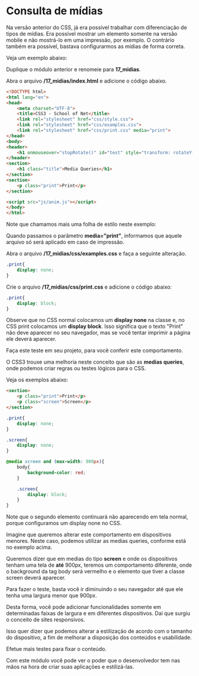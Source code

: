 # Consulta de mídias

Na versão anterior do CSS, já era possível trabalhar com diferenciação de tipos de mídias. Era possível mostrar um elemento somente na versão mobile e não mostrá-lo em uma impressão, por exemplo. O contrário também era possível, bastava configurarmos as mídias de forma correta.

Veja um exemplo abaixo:

Duplique o módulo anterior e renomeie para **17_midias**.

Abra o arquivo **/17_midias/index.html** e adicione o código abaixo.

```html
<!DOCTYPE html>
<html lang="en">
<head>
    <meta charset="UTF-8">
    <title>CSS3 - School of Net</title>
    <link rel="stylesheet" href="css/style.css">
    <link rel="stylesheet" href="css/examples.css">
    <link rel="stylesheet" href="css/print.css" media="print">
</head>
<body>
<header>
    <h1 onmouseover="stopRotate()" id="test" style="transform: rotateY(0deg);">School of Net</h1>
</header>
<section>
    <h1 class="title">Media Queries</h1>
</section>
<section>
    <p class="print">Print</p>
</section>

<script src="js/anim.js"></script>
</body>
</html>
```

Note que chamamos mais uma folha de estilo neste exemplo:

**<link rel="stylesheet" href="css/print.css" media="print">**

Quando passamos o parâmetro **media="print"**, informamos que aquele arquivo só será aplicado em caso de impressão.

Abra o arquivo **/17_midias/css/examples.css** e faça a seguinte alteração.

```css
.print{
    display: none;
}
```

Crie o arquivo **/17_midias/css/print.css** e adicione o código abaixo:

```css
.print{
    display: block;
}
```

Observe que no CSS normal colocamos um **display none** na classe e, no CSS print colocamos um **display block**. Isso significa que o texto "Print" não deve aparecer no seu navegador, mas se você tentar imprimir a página ele deverá aparecer.

Faça este teste em seu projeto, para você conferir este comportamento.

O CSS3 trouxe uma melhoria neste conceito que são as **medias queries**, onde podemos criar regras ou testes lógicos para o CSS.

Veja os exemplos abaixo:

```html
<section>
    <p class="print">Print</p>
    <p class="screen">Screen</p>
</section>
```

```css
.print{
    display: none;
}

.screen{
    display: none;
}

@media screen and (max-width: 900px){
    body{
        background-color: red;
    }

    .screen{
        display: block;
    }
}
```

Note que o segundo elemento continuará não aparecendo em tela normal, porque configuramos um display none no CSS.

Imagine que queremos alterar este comportamento em dispositivos menores. Neste caso, podemos utilizar as medias queries, conforme está no exemplo acima.

Queremos dizer que em medias do tipo **screen** e onde os dispositivos tenham uma tela de **até** 900px, teremos um comportamento diferente, onde o background da tag body será vermelho e o elemento que tiver a classe screen deverá aparecer.

Para fazer o teste, basta você ir diminuindo o seu navegador até que ele tenha uma largura menor que 900px.

Desta forma, você pode adicionar funcionalidades somente em determinadas faixas de largura e em diferentes dispositivos. Daí que surgiu o conceito de sites responsivos.

Isso quer dizer que podemos alterar a estilização de acordo com o tamanho do dispositivo, a fim de melhorar a disposição dos conteúdos e usabilidade.

Efetue mais testes para fixar o conteúdo.

Com este módulo você pode ver o poder que o desenvolvedor tem nas mãos na hora de criar suas aplicações e estilizá-las.